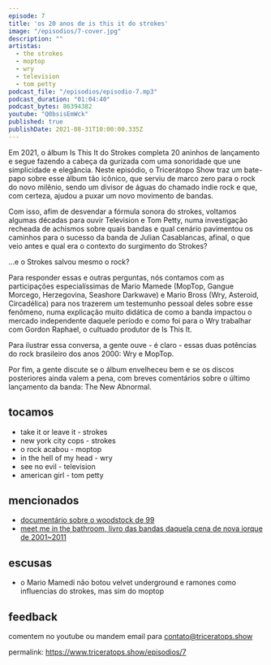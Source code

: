 ```yaml
---
episode: 7
title: 'os 20 anos de is this it do strokes'
image: "/episodios/7-cover.jpg"
description: ""
artistas:
  - the strokes
  - moptop
  - wry
  - television
  - tom petty
podcast_file: "/episodios/episodio-7.mp3"
podcast_duration: "01:04:40"
podcast_bytes: 86394382
youtube: "Q0bsisEmWck"
published: true
publishDate: 2021-08-31T10:00:00.335Z
---
```


Em 2021, o álbum Is This It do Strokes completa 20 aninhos de lançamento e segue fazendo a cabeça da gurizada com uma sonoridade que une simplicidade e elegância. Neste episódio, o Tricerátopo Show traz um bate-papo sobre esse álbum tão icônico, que serviu de marco zero para o rock do novo milênio, sendo um divisor de águas do chamado indie rock e que, com certeza, ajudou a puxar um novo movimento de bandas.

Com isso, afim de desvendar a fórmula sonora do strokes, voltamos algumas décadas para ouvir Television e Tom Petty, numa investigação recheada de achismos sobre quais bandas e qual cenário pavimentou os caminhos para o sucesso da banda de Julian Casablancas, afinal, o que veio antes e qual era o contexto do surgimento do Strokes? 

...e o Strokes salvou mesmo o rock?


  Para responder essas e outras perguntas, nós contamos com as participações especialíssimas de Mario Mamede (MopTop, Gangue Morcego, Herzegovina, Seashore Darkwave) e Mario Bross (Wry, Asteroid, Circadélica) para nos trazerem um testemunho pessoal deles sobre esse fenômeno, numa explicação muito didática de como a banda impactou o mercado independente daquele período e como foi para o Wry trabalhar com Gordon Raphael, o cultuado produtor de Is This It. 

Para ilustrar essa conversa, a gente ouve - é claro - essas duas potências do rock brasileiro dos anos 2000: Wry e MopTop.

Por fim, a gente discute se o álbum envelheceu bem e se os discos posteriores ainda valem a pena, com breves comentários sobre o último lançamento da banda: The New Abnormal.


## tocamos
* take it or leave it - strokes
* new york city cops - strokes
* o rock acabou - moptop
* in the hell of my head - wry
* see no evil - television
* american girl - tom petty

## mencionados
* [documentário sobre o woodstock de 99](https://www.youtube.com/watch?v=h62RmIsx6MA)
* [meet me in the bathroom, livro das bandas daquela cena de nova iorque de 2001~2011](https://en.wikipedia.org/wiki/Meet_Me_in_the_Bathroom)

## escusas
* o Mario Mamedi não botou velvet underground e ramones como influencias do strokes, mas sim do moptop


## feedback
comentem no youtube ou mandem email para contato@triceratops.show



permalink: https://www.triceratops.show/episodios/7
